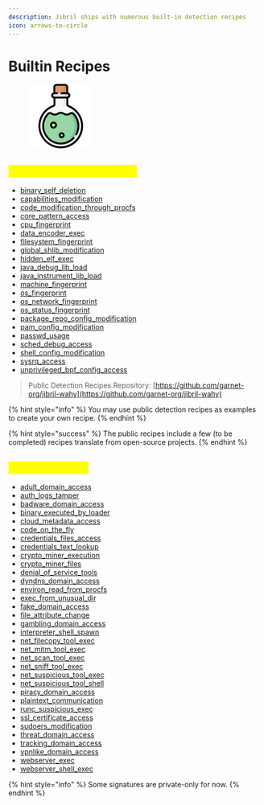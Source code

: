 ```yaml
---
description: Jibril ships with numerous built-in detection recipes
icon: arrows-to-circle
---
```


# Builtin Recipes

<figure><img src="../../../.gitbook/assets/image (28).png" alt="" width="128"><figcaption></figcaption></figure>

## <mark style="color:yellow;">Public Detection Recipes</mark>

* [binary\_self\_deletion](../../detections/file-access/binary_self_deletion.md)
* [capabilities\_modification](../../detections/file-access/capabilities_modification.md)
* [code\_modification\_through\_procfs](../../detections/file-access/code_modification_through_procfs.md)
* [core\_pattern\_access](../../detections/file-access/core_pattern_access.md)
* [cpu\_fingerprint](../../detections/file-access/cpu_fingerprint.md)
* [data\_encoder\_exec](../../detections/execution/data_encoder_exec.md)
* [filesystem\_fingerprint](../../detections/file-access/filesystem_fingerprint.md)
* [global\_shlib\_modification](../../detections/file-access/global_shlib_modification.md)
* [hidden\_elf\_exec](../../detections/execution/hidden_elf_exec.md)
* [java\_debug\_lib\_load](../../detections/file-access/java_debug_lib_load.md)
* [java\_instrument\_lib\_load](../../detections/file-access/java_instrument_lib_load.md)
* [machine\_fingerprint](../../detections/file-access/machine_fingerprint.md)
* [os\_fingerprint](../../detections/file-access/os_fingerprint.md)
* [os\_network\_fingerprint](../../detections/file-access/os_network_fingerprint.md)
* [os\_status\_fingerprint](../../detections/file-access/os_status_fingerprint.md)
* [package\_repo\_config\_modification](../../detections/file-access/package_repo_config_modification.md)
* [pam\_config\_modification](../../detections/file-access/pam_config_modification.md)
* [passwd\_usage](../../detections/execution/passwd_usage.md)
* [sched\_debug\_access](../../detections/file-access/sched_debug_access.md)
* [shell\_config\_modification](../../detections/file-access/shell_config_modification.md)
* [sysrq\_access](../../detections/file-access/sysrq_access.md)
* [unprivileged\_bpf\_config\_access](../../detections/file-access/unprivileged_bpf_config_access.md)

> Public Detection Recipes Repository: [https://github.com/garnet-org/jibril-wahy](https://github.com/garnet-org/jibril-wahy)

{% hint style="info" %}
You may use public detection recipes as examples to create your own recipe.
{% endhint %}

{% hint style="success" %}
The public recipes include a few (to be completed) recipes translate from open-source projects.
{% endhint %}

## <mark style="color:yellow;">Private Recipes</mark>

* [adult\_domain\_access](../../detections/network-peers/adult_domain_access.md)
* [auth\_logs\_tamper](../../detections/file-access/auth_logs_tamper.md)
* [badware\_domain\_access](../../detections/network-peers/badware_domain_access.md)
* [binary\_executed\_by\_loader](../../detections/execution/binary_executed_by_loader.md)
* [cloud\_metadata\_access](../../detections/network-peers/cloud_metadata_access.md)
* [code\_on\_the\_fly](../../detections/execution/code_on_the_fly.md)
* [credentials\_files\_access](../../detections/file-access/credentials_files_access.md)
* [credentials\_text\_lookup](../../detections/execution/credentials_text_lookup.md)
* [crypto\_miner\_execution](../../detections/execution/crypto_miner_execution.md)
* [crypto\_miner\_files](../../detections/file-access/crypto_miner_files.md)
* [denial\_of\_service\_tools](../../detections/execution/denial_of_service_tools.md)
* [dyndns\_domain\_access](../../detections/network-peers/dyndns_domain_access.md)
* [environ\_read\_from\_procfs](../../detections/file-access/environ_read_from_procfs.md)
* [exec\_from\_unusual\_dir](../../detections/execution/exec_from_unusual_dir.md)
* [fake\_domain\_access](../../detections/network-peers/fake_domain_access.md)
* [file\_attribute\_change](../../detections/execution/file_attribute_change.md)
* [gambling\_domain\_access](../../detections/network-peers/gambling_domain_access.md)
* [interpreter\_shell\_spawn](../../detections/execution/interpreter_shell_spawn.md)
* [net\_filecopy\_tool\_exec](../../detections/execution/net_filecopy_tool_exec.md)
* [net\_mitm\_tool\_exec](../../detections/execution/net_mitm_tool_exec.md)
* [net\_scan\_tool\_exec](../../detections/execution/net_scan_tool_exec.md)
* [net\_sniff\_tool\_exec](../../detections/execution/net_sniff_tool_exec.md)
* [net\_suspicious\_tool\_exec](../../detections/execution/net_suspicious_tool_exec.md)
* [net\_suspicious\_tool\_shell](../../detections/execution/net_suspicious_tool_shell.md)
* [piracy\_domain\_access](../../detections/network-peers/piracy_domain_access.md)
* [plaintext\_communication](../../detections/network-peers/plaintext_communication.md)
* [runc\_suspicious\_exec](../../detections/execution/runc_suspicious_exec.md)
* [ssl\_certificate\_access](../../detections/file-access/ssl_certificate_access.md)
* [sudoers\_modification](../../detections/file-access/sudoers_modification.md)
* [threat\_domain\_access](../../detections/network-peers/threat_domain_access.md)
* [tracking\_domain\_access](../../detections/network-peers/tracking_domain_access.md)
* [vpnlike\_domain\_access](../../detections/network-peers/vpnlike_domain_access.md)
* [webserver\_exec](../../detections/execution/webserver_exec.md)
* [webserver\_shell\_exec](../../detections/execution/webserver_shell_exec.md)

{% hint style="info" %}
Some signatures are private-only for now.
{% endhint %}
